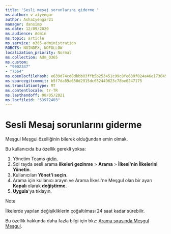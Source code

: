 ```yaml
---
title: 'Sesli mesaj sorunlarını giderme '
ms.author: v-aiyengar
author: AshaIyengar21
manager: dansimp
ms.date: 12/09/2020
ms.audience: Admin
ms.topic: article
ms.service: o365-administration
ROBOTS: NOINDEX, NOFOLLOW
localization_priority: Normal
ms.collection: Adm_O365
ms.custom:
- "9002347"
- "7564"
ms.openlocfilehash: e639d74cd8dbbb03ffb5b253451c99c8fe639f024a46e173845a0f4d322e43ca
ms.sourcegitcommit: b5f7da89a650d2915dc652449623c78be6247175
ms.translationtype: MT
ms.contentlocale: tr-TR
ms.lasthandoff: 08/05/2021
ms.locfileid: "53972403"
---
```

# <a name="troubleshooting-voicemail"></a>Sesli Mesaj sorunlarını giderme

Meşgul Meşgul özelliğinin bilerek olduğundan emin olmak.

Bu kullanıcıda bu özellik gerekli yoksa:

1. Yönetim Teams [gidin.](https://admin.teams.microsoft.com/policies/calling)
1. Sol rayda sesli arama **ilkeleri gezinme**  >  **Arama**  >  **İlkesi'nin** **İlkelerini Yönetin**.
1. Kullanıcıları **Yönet'i seçin.**
1. Arama için kullanıcı arayın ve Arama İlkesi'ne Meşgul olan bir ayarı **Kapalı** olarak **değiştirme.**
1. **Uygula**'ya tıklayın.
> [!NOTE]
> İlkelerde yapılan değişikliklerin çoğaltılması 24 saat kadar sürebilir.

Bu özellik hakkında daha fazla bilgi için bkz: [Arama sırasında Meşgul Meşgul](https://docs.microsoft.com/microsoftteams/teams-calling-policy#busy-on-busy-is-available-while-in-a-call).
